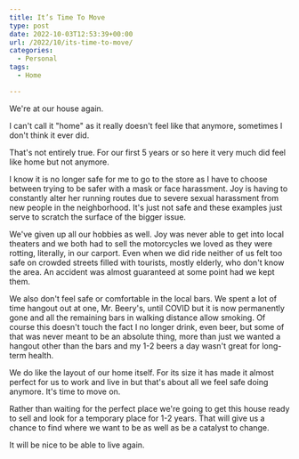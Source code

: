 ```yaml
---
title: It’s Time To Move
type: post
date: 2022-10-03T12:53:39+00:00
url: /2022/10/its-time-to-move/
categories:
  - Personal
tags:
  - Home

---
```

We're at our house again.

I can't call it "home" as it really doesn't feel like that anymore, sometimes I don't think it ever did.

That's not entirely true. For our first 5 years or so here it very much did feel like home but not anymore.

I know it is no longer safe for me to go to the store as I have to choose between trying to be safer with a mask or face harassment. Joy is having to constantly alter her running routes due to severe sexual harassment from new people in the neighborhood. It's just not safe and these examples just serve to scratch the surface of the bigger issue.

We've given up all our hobbies as well. Joy was never able to get into local theaters and we both had to sell the motorcycles we loved as they were rotting, literally, in our carport. Even when we did ride neither of us felt too safe on crowded streets filled with tourists, mostly elderly, who don't know the area. An accident was almost guaranteed at some point had we kept them.

We also don't feel safe or comfortable in the local bars. We spent a lot of time hangout out at one, Mr. Beery's, until COVID but it is now permanently gone and all the remaining bars in walking distance allow smoking. Of course this doesn't touch the fact I no longer drink, even beer, but some of that was never meant to be an absolute thing, more than just we wanted a hangout other than the bars and my 1-2 beers a day wasn't great for long-term health.

We do like the layout of our home itself. For its size it has made it almost perfect for us to work and live in but that's about all we feel safe doing anymore. It's time to move on.

Rather than waiting for the perfect place we're going to get this house ready to sell and look for a temporary place for 1-2 years. That will give us a chance to find where we want to be as well as be a catalyst to change.

It will be nice to be able to live again.